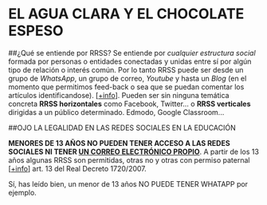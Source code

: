 # EL AGUA CLARA Y EL CHOCOLATE ESPESO

##¿Qué se entiende por RRSS?
Se entiende por *cualquier estructura social* formada por personas o entidades conectadas y unidas entre sí por algún tipo de relación o interés común. Por lo tanto RRSS puede ser desde un grupo de *WhatsApp*, un grupo de correo, *Youtube* y hasta un *Blog* (en el momento que permitimos feed-back o sea que se puedan comentar los artículos identificandose). [[+info](http://aularagon.catedu.es/materialesaularagon2013/redessociales/CURSO/zips/Modulo_1/u1_a_qu_llamamos_redes_sociales.html)]. 
Pueden ser sin ninguna temática concreta **RRSS horizontales** como Facebook, Twitter... o **RRSS verticales** dirigidas a un público determinado. Edmodo, Google Classroom...

##OJO LA LEGALIDAD EN LAS REDES SOCIALES EN LA EDUCACIÓN

**MENORES DE 13 AÑOS NO PUEDEN TENER ACCESO A LAS REDES SOCIALES NI TENER [UN CORREO ELECTRÓNICO PROPIO](https://support.google.com/accounts/answer/1350409?hl=es)**. A partir de los 13 años algunas RRSS son permitidas, otras no y otras con permiso paternal [[+info](https://www.internautas.org/html/9654.html)] art. 13 del Real Decreto 1720/2007.

Sí, has leído bien, un menor de 13 años NO PUEDE TENER WHATAPP por ejemplo.



